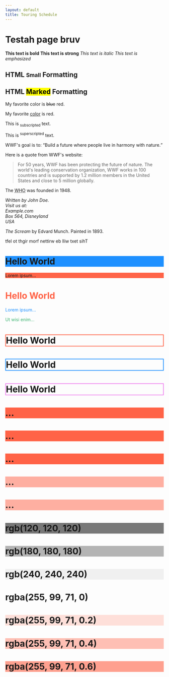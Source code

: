 ```yaml
---
layout: default
title: Touring Schedule
---
```

# Testah page bruv
<b>This text is bold</b>
<strong>This text is strong</strong>
<i>This text is italic</i>
<em>This text is emphasized</em>
<h2>HTML <small>Small</small> Formatting</h2>
<h2>HTML <mark>Marked</mark> Formatting</h2>
<p>My favorite color is <del>blue</del> red.</p>
<p>My favorite <ins>color</ins> is red.</p>
<p>This is <sub>subscripted</sub> text.</p>
<p>This is <sup>superscripted</sup> text.</p>
<p>WWF's goal is to: <q>Build a future where people live in harmony with nature.</q></p>
<p>Here is a quote from WWF's website:</p>
<blockquote cite="http://www.worldwildlife.org/who/index.html">
For 50 years, WWF has been protecting the future of nature.
The world's leading conservation organization,
WWF works in 100 countries and is supported by
1.2 million members in the United States and
close to 5 million globally.
</blockquote>
<p>The <abbr title="World Health Organization">WHO</abbr> was founded in 1948.</p>
<address>
Written by John Doe.<br> 
Visit us at:<br>
Example.com<br>
Box 564, Disneyland<br>
USA
</address>
<p><cite>The Scream</cite> by Edvard Munch. Painted in 1893.</p>
<bdo dir="rtl">This text will be written from right to left</bdo>
<!-- This is a comment -->
<h1 style="background-color:DodgerBlue;">Hello World</h1>
<p style="background-color:Tomato;">Lorem ipsum...</p>
<h1 style="color:Tomato;">Hello World</h1>
<p style="color:DodgerBlue;">Lorem ipsum...</p>
<p style="color:MediumSeaGreen;">Ut wisi enim...</p>

<h1 style="border:2px solid Tomato;">Hello World</h1>
<h1 style="border:2px solid DodgerBlue;">Hello World</h1>
<h1 style="border:2px solid Violet;">Hello World</h1>

<h1 style="background-color:rgb(255, 99, 71);">...</h1>
<h1 style="background-color:#ff6347;">...</h1>
<h1 style="background-color:hsl(9, 100%, 64%);">...</h1>

<h1 style="background-color:rgba(255, 99, 71, 0.5);">...</h1>
<h1 style="background-color:hsla(9, 100%, 64%, 0.5);">...</h1>

<h1 style="background-color:rgb(120, 120, 120);">rgb(120, 120, 120)</h1>
<h1 style="background-color:rgb(180, 180, 180);">rgb(180, 180, 180)</h1>
<h1 style="background-color:rgb(240, 240, 240);">rgb(240, 240, 240)</h1>

<!-- alpha transparency -->
<h1 style="background-color:rgba(255, 99, 71, 0);">rgba(255, 99, 71, 0)</h1>
<h1 style="background-color:rgba(255, 99, 71, 0.2);">rgba(255, 99, 71, 0.2)</h1>
<h1 style="background-color:rgba(255, 99, 71, 0.4);">rgba(255, 99, 71, 0.4)</h1>
<h1 style="background-color:rgba(255, 99, 71, 0.6);">rgba(255, 99, 71, 0.6)</h1>